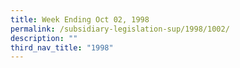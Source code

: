 ```yaml
---
title: Week Ending Oct 02, 1998
permalink: /subsidiary-legislation-sup/1998/1002/
description: ""
third_nav_title: "1998"
---
```

